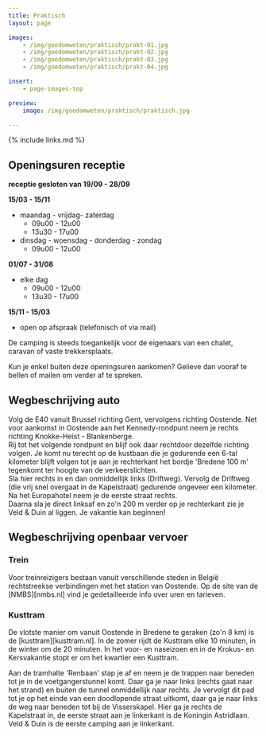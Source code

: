 ```yaml
---
title: Praktisch
layout: page

images:
    - /img/goedomweten/praktisch/prakt-01.jpg
    - /img/goedomweten/praktisch/prakt-02.jpg
    - /img/goedomweten/praktisch/prakt-03.jpg
    - /img/goedomweten/praktisch/prakt-04.jpg

insert:
    - page-images-top

preview:
    image: /img/goedomweten/praktisch/praktisch.jpg

---
```


{% include links.md %}

## Openingsuren receptie

<B>receptie gesloten van 19/09 - 28/09</B>

<B>15/03 - 15/11</B>
- maandag - vrijdag- zaterdag 
    - 09u00 - 12u00
    - 13u30 - 17u00
- dinsdag - woensdag - donderdag - zondag
    - 09u00 - 12u00

<B>01/07 - 31/08</B>
- elke dag
    - 09u00 - 12u00
    - 13u30 - 17u00

<B>15/11 - 15/03</B>
- open op afspraak (telefonisch of via mail)


De camping is steeds toegankelijk voor de eigenaars van een chalet,
caravan of vaste trekkersplaats.

Kun je enkel buiten deze openingsuren aankomen? Gelieve dan vooraf te bellen of mailen om verder af te spreken.



## Wegbeschrijving auto

Volg de E40 vanuit Brussel richting Gent, vervolgens richting Oostende. Net voor aankomst in Oostende aan het Kennedy-rondpunt neem je rechts richting Knokke-Heist - Blankenberge.<br>
Rij tot het volgende rondpunt en blijf ook daar rechtdoor dezelfde richting volgen. Je komt nu terecht op de kustbaan die je gedurende een 6-tal kilometer blijft volgen tot je aan je rechterkant het bordje 'Bredene 100 m' tegenkomt ter hoogte van de verkeerslichten.<br>
Sla hier rechts in en dan onmiddellijk links (Driftweg). Vervolg de Driftweg (die vrij snel overgaat in de Kapelstraat) gedurende ongeveer een kilometer. Na het Europahotel neem je de eerste straat rechts.<br>
Daarna sla je direct linksaf en zo'n 200 m verder op je rechterkant zie je Veld & Duin al liggen. Je vakantie kan beginnen!

## Wegbeschrijving openbaar vervoer


### Trein

Voor treinreizigers bestaan vanuit verschillende steden in België rechtstreekse verbindingen met het station van Oostende. Op de site van de [NMBS][nmbs.nl] vind je gedetailleerde info over uren en tarieven.

### Kusttram

De vlotste manier om vanuit Oostende in Bredene te geraken (zo'n 8 km) is de [kusttram][kusttram.nl]. In de zomer rijdt de Kusttram elke 10 minuten, in de winter om de 20 minuten. In het voor- en naseizoen en in de Krokus- en Kersvakantie stopt er om het kwartier een Kusttram.<br>

Aan de tramhalte 'Renbaan' stap je af en neem je de trappen naar beneden tot je in de voetgangerstunnel komt. Daar ga je naar links (rechts gaat naar het strand) en buiten de tunnel onmiddellijk naar rechts. Je vervolgt dit pad tot je op het einde van een doodlopende straat uitkomt, daar ga je naar links de weg naar beneden tot bij de Visserskapel. Hier ga je rechts de Kapelstraat in, de eerste straat aan je linkerkant is de Koningin Astridlaan. Veld & Duin is de eerste camping aan je linkerkant.

